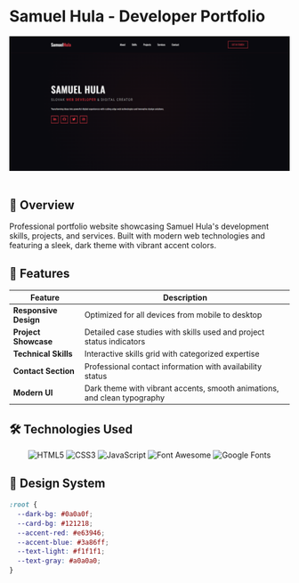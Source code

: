 ﻿# Samuel Hula - Developer Portfolio

<div align="center">
  <img src="./images/screenshot.png" alt="Portfolio Screenshot" width="800">
</div>

<br>

## 🌟 Overview

Professional portfolio website showcasing Samuel Hula's development skills, projects, and services. Built with modern web technologies and featuring a sleek, dark theme with vibrant accent colors.

## 🚀 Features

| Feature               | Description                                                                 |
|-----------------------|-----------------------------------------------------------------------------|
| **Responsive Design** | Optimized for all devices from mobile to desktop                            |
| **Project Showcase**  | Detailed case studies with skills used and project status indicators       |
| **Technical Skills**  | Interactive skills grid with categorized expertise                          |
| **Contact Section**   | Professional contact information with availability status                  |
| **Modern UI**         | Dark theme with vibrant accents, smooth animations, and clean typography   |

## 🛠 Technologies Used

<div align="center">
  <img src="https://img.shields.io/badge/HTML5-E34F26?style=for-the-badge&logo=html5&logoColor=white" alt="HTML5">
  <img src="https://img.shields.io/badge/CSS3-1572B6?style=for-the-badge&logo=css3&logoColor=white" alt="CSS3">
  <img src="https://img.shields.io/badge/JavaScript-F7DF1E?style=for-the-badge&logo=javascript&logoColor=black" alt="JavaScript">
  <img src="https://img.shields.io/badge/Font_Awesome-339AF0?style=for-the-badge&logo=fontawesome&logoColor=white" alt="Font Awesome">
  <img src="https://img.shields.io/badge/Google_Fonts-4285F4?style=for-the-badge&logo=google&logoColor=white" alt="Google Fonts">
</div>

## 🎨 Design System

```css
:root {
  --dark-bg: #0a0a0f;
  --card-bg: #121218;
  --accent-red: #e63946;
  --accent-blue: #3a86ff;
  --text-light: #f1f1f1;
  --text-gray: #a0a0a0;
}



